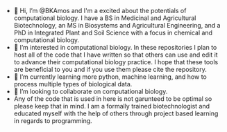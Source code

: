 - 👋 Hi, I’m @BKAmos and I'm a excited about the potentials of computational biology. I have a BS in Medicinal and Agricultural Biotechnology, an MS in Biosystems and Agricultural Engineering, and a PhD in Integrated Plant and Soil Science with a focus in chemical and computational biology.
- 👀 I’m interested in computational biology. In these repositories I plan to host all of the code that I have written so that others can use and edit it to advance their computational biology practice. I hope that these tools are beneficial to you and if you use them please cite the repository.
- 🌱 I’m currently learning more python, machine learning, and how to process multiple types of biological data.
- 💞️ I’m looking to collaborate on computational biology.
- Any of the code that is used in here is not garunteed to be optimal so please keep that in mind. I am a formally trained biotechnologist and educated myself with the help of others through project based learning in regards to programming. 

<!---
BKAmos/BKAmos is a ✨ special ✨ repository because its `README.md` (this file) appears on your GitHub profile.
You can click the Preview link to take a look at your changes.
--->
